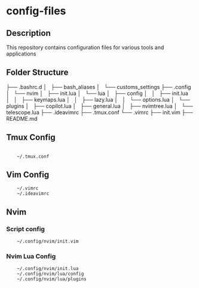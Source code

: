 # config-files

## Description

This repository contains configuration files for various tools and applications

## Folder Structure

├── .bashrc.d
│   ├── bash_aliases
│   └── customs_settings
├── .config
│   └── nvim
│       ├── init.lua
│       └── lua
│           ├── config
│           │   ├── init.lua
│           │   ├── keymaps.lua
│           │   ├── lazy.lua
│           │   └── options.lua
│           └── plugins
│               ├── copilot.lua
│               ├── general.lua
│               ├── nvimtree.lua
│               └── telescope.lua
├── .ideavimrc
├── .tmux.conf
└── .vimrc
├── init.vim
├── README.md


## Tmux Config

```shell

    ~/.tmux.conf

```

## Vim Config

```shell
    ~/.vimrc
    ~/.ideavimrc
```

## Nvim 

### Script config

```shell
    ~/.config/nvim/init.vim
```

### Nvim Lua Config 

```shell
    ~/.config/nvim/init.lua
    ~/.config/nvim/lua/config
    ~/.config/nvim/lua/plugins
```


